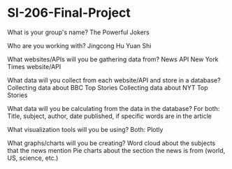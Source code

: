 # SI-206-Final-Project

What is your group's name?
The Powerful Jokers

Who are you working with? 
Jingcong Hu
Yuan Shi

What websites/APIs will you be gathering data from?
News API
New York Times website/API

What data will you collect from each website/API and store in a database?
Collecting data about BBC Top Stories
Collecting data about NYT Top Stories

What data will you be calculating from the data in the database?
For both:
Title, subject, author, date published, if specific words are in the article

What visualization tools will you be using?
Both: Plotly

What graphs/charts will you be creating?
Word cloud about the subjects that the news mention
Pie charts about the section the news is from (world, US, science, etc.)
